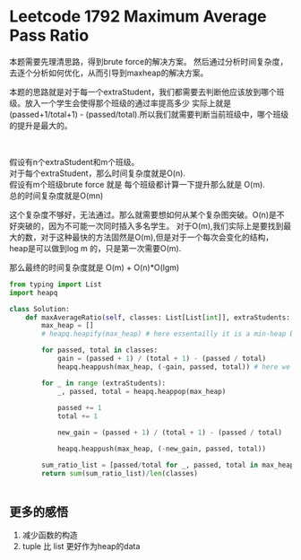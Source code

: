 # Leetcode 1792 Maximum Average Pass Ratio

本题需要先理清思路，得到brute force的解决方案。
然后通过分析时间复杂度，去逐个分析如何优化，从而引导到maxheap的解决方案。
<br>

本题的思路就是对于每一个extraStudent，我们都需要去判断他应该放到哪个班级。放入一个学生会使得那个班级的通过率提高多少
实际上就是 (passed+1/total+1) - (passed/total).所以我们就需要判断当前班级中，哪个班级的提升是最大的。

<br>

假设有n个extraStudent和m个班级。<br>
对于每个extraStudent，那么时间复杂度就是O(n).<br>
假设有m个班级brute force 就是 每个班级都计算一下提升那么就是 O(m).<br>
总的时间复杂度就是O(mn) <br>

这个复杂度不够好，无法通过。那么就需要想如何从某个复杂图突破。O(n)是不好突破的，因为不可能一次同时插入多名学生。
对于O(m),我们实际上是要找到最大的数，对于这种最快的方法固然是O(m),但是对于一个每次会变化的结构，heap是可以做到log m 的，只是第一次需要O(m).
<br>

那么最终的时间复杂度就是 O(m) + O(n)*O(lgm)

```python
from typing import List
import heapq

class Solution:
    def maxAverageRatio(self, classes: List[List[int]], extraStudents: int) -> float:
        max_heap = []
        # heapq.heapify(max_heap) # here essentailly it is a min-heap built in python

        for passed, total in classes:
            gain = (passed + 1) / (total + 1) - (passed / total)
            heapq.heappush(max_heap, (-gain, passed, total)) # here we make the increment to be the first priority and negate it to make it a max heap

        for _ in range (extraStudents):
            _, passed, total = heapq.heappop(max_heap)
            
            passed += 1
            total += 1

            new_gain = (passed + 1) / (total + 1) - (passed / total)

            heapq.heappush(max_heap, (-new_gain, passed, total))

        sum_ratio_list = [passed/total for _, passed, total in max_heap]
        return sum(sum_ratio_list)/len(classes)
    
```

## 更多的感悟
1. 减少函数的构造
2. tuple 比 list 更好作为heap的data